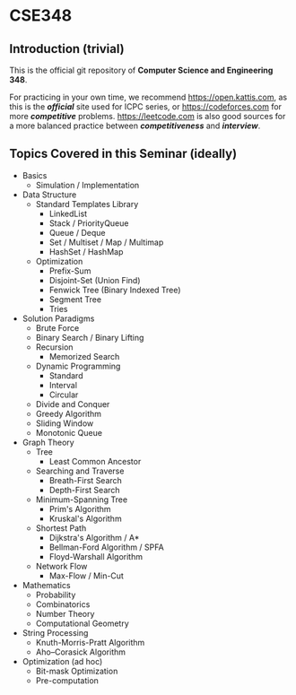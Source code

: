 # CSE348

## Introduction (trivial)
This is the official git repository of **Computer Science and Engineering 348**.

For practicing in your own time, we recommend https://open.kattis.com, as this is the ___official___ site used for ICPC series, or https://codeforces.com for more ___competitive___ problems. https://leetcode.com is also good sources for a more balanced practice between ___competitiveness___ and ___interview___.  

## Topics Covered in this Seminar (ideally)
* Basics
	* Simulation / Implementation
* Data Structure 
	* Standard Templates Library
		* LinkedList
		* Stack / PriorityQueue
		* Queue / Deque
		* Set / Multiset / Map / Multimap
		* HashSet / HashMap
	* Optimization
		* Prefix-Sum
		* Disjoint-Set (Union Find) 
		* Fenwick Tree (Binary Indexed Tree)
		* Segment Tree
		* Tries
* Solution Paradigms
	* Brute Force
	* Binary Search / Binary Lifting
	* Recursion
		* Memorized Search
	* Dynamic Programming
		* Standard
		* Interval
		* Circular
	* Divide and Conquer
	* Greedy Algorithm
	* Sliding Window
	* Monotonic Queue
* Graph Theory
	* Tree
		* Least Common Ancestor
	* Searching and Traverse
		* Breath-First Search
		* Depth-First Search
	* Minimum-Spanning Tree
		* Prim's Algorithm
		* Kruskal's Algorithm
	* Shortest Path
		* Dijkstra's Algorithm / A*
		* Bellman-Ford Algorithm / SPFA
		* Floyd-Warshall Algorithm
	* Network Flow
		* Max-Flow / Min-Cut
* Mathematics
	* Probability
	* Combinatorics
	* Number Theory
	* Computational Geometry
* String Processing
	* Knuth-Morris-Pratt Algorithm
	* Aho–Corasick Algorithm
* Optimization (ad hoc)
	* Bit-mask Optimization
	* Pre-computation

